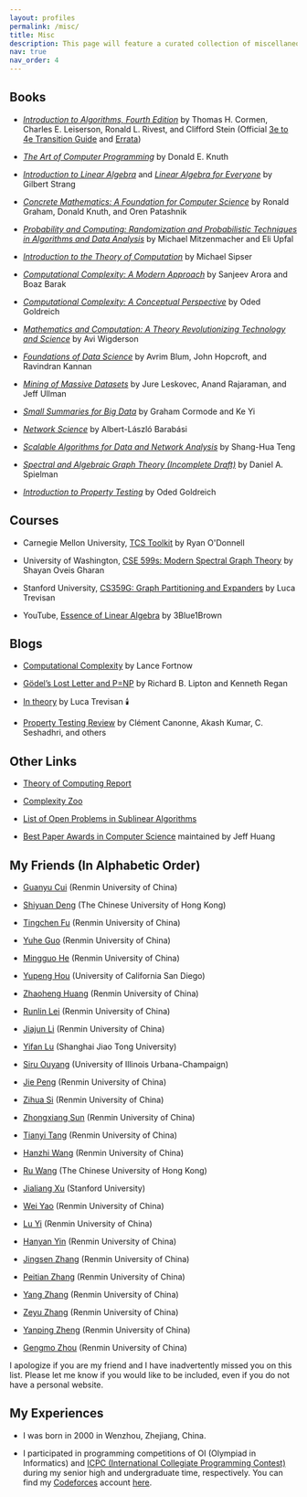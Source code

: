 ```yaml
---
layout: profiles
permalink: /misc/
title: Misc
description: This page will feature a curated collection of miscellaneous items, including useful online materials and my personal hobbies, experiences, and musings.
nav: true
nav_order: 4
---
```


## Books

- *[Introduction to Algorithms, Fourth Edition](https://mitpress.mit.edu/9780262046305/introduction-to-algorithms/)* by Thomas H. Cormen, Charles E. Leiserson, Ronald L. Rivest, and Clifford Stein (Official [3e to 4e Transition Guide](https://mitp-content-server.mit.edu/books/content/sectbyfn/books_pres_0/11599/transition-guide-22-01.pdf) and [Errata](https://mitp-content-server.mit.edu/books/content/sectbyfn/books_pres_0/11599/e4-bugs.html))

- *[The Art of Computer Programming](https://www-cs-faculty.stanford.edu/~knuth/taocp.html)* by Donald E. Knuth

- *[Introduction to Linear Algebra](https://math.mit.edu/~gs/linearalgebra/)* and *[Linear Algebra for Everyone](https://math.mit.edu/~gs/everyone/)* by Gilbert Strang

- *[Concrete Mathematics: A Foundation for Computer Science](https://www.amazon.com/Concrete-Mathematics-Foundation-Computer-Science/dp/0201558025)* by Ronald Graham, Donald Knuth, and Oren Patashnik

- *[Probability and Computing: Randomization and Probabilistic Techniques in Algorithms and Data Analysis](https://www.amazon.com/Probability-Computing-Randomization-Probabilistic-Techniques-dp-110715488X/dp/110715488X/ref=dp_ob_title_bk)* by Michael Mitzenmacher and Eli Upfal

- *[Introduction to the Theory of Computation](https://www.amazon.com/Introduction-Theory-Computation-Michael-Sipser/dp/113318779X)* by Michael Sipser

- *[Computational Complexity: A Modern Approach](https://theory.cs.princeton.edu/complexity/)* by Sanjeev Arora and Boaz Barak

- *[Computational Complexity: A Conceptual Perspective](https://www.wisdom.weizmann.ac.il/~oded/cc-book.html)* by Oded Goldreich

- *[Mathematics and Computation: A Theory Revolutionizing Technology and Science](https://www.math.ias.edu/avi/book)* by Avi Wigderson

- *[Foundations of Data Science](https://www.cs.cornell.edu/jeh/book.pdf)* by Avrim Blum, John Hopcroft, and Ravindran Kannan

- *[Mining of Massive Datasets](http://www.mmds.org/)* by Jure Leskovec, Anand Rajaraman, and Jeff Ullman

- *[Small Summaries for Big Data](http://dimacs.rutgers.edu/~graham/ssbd.html)* by Graham Cormode and Ke Yi

- *[Network Science](http://networksciencebook.com/)* by Albert-László Barabási

- *[Scalable Algorithms for Data and Network Analysis](https://www.nowpublishers.com/article/Details/TCS-051)* by Shang-Hua Teng

- *[Spectral and Algebraic Graph Theory (Incomplete Draft)](http://cs-www.cs.yale.edu/homes/spielman/sagt/)* by Daniel A. Spielman

- *[Introduction to Property Testing](https://www.wisdom.weizmann.ac.il/~oded//pt-intro.html)* by Oded Goldreich

## Courses

- Carnegie Mellon University, [TCS Toolkit](https://www.diderot.one/courses/28) by Ryan O'Donnell

- University of Washington, [CSE 599s: Modern Spectral Graph Theory](https://courses.cs.washington.edu/courses/cse599s/22wi/) by Shayan Oveis Gharan

- Stanford University, [CS359G: Graph Partitioning and Expanders](https://theory.stanford.edu/~trevisan/cs359g/) by Luca Trevisan

- YouTube, [Essence of Linear Algebra](https://www.youtube.com/playlist?list=PLZHQObOWTQDPD3MizzM2xVFitgF8hE_ab) by 3Blue1Brown

## Blogs

- [Computational Complexity](https://blog.computationalcomplexity.org/) by Lance Fortnow

- [Gödel’s Lost Letter and P=NP](https://rjlipton.com/) by Richard B. Lipton and Kenneth Regan

- [In theory](https://lucatrevisan.wordpress.com/) by Luca Trevisan :candle:

- [Property Testing Review](https://ptreview.sublinear.info/) by Clément Canonne, Akash Kumar, C. Seshadhri, and others

## Other Links

- [Theory of Computing Report](https://theory.report/)

- [Complexity Zoo](https://complexityzoo.net/Complexity_Zoo)

- [List of Open Problems in Sublinear Algorithms](https://sublinear.info/index.php?title=Main_Page)

- [Best Paper Awards in Computer Science](https://jeffhuang.com/best_paper_awards/) maintained by Jeff Huang

## My Friends (In Alphabetic Order)

- [Guanyu Cui](https://guanyucui.github.io/) (Renmin University of China)

- [Shiyuan Deng](https://appsrv.cse.cuhk.edu.hk/~sydeng/) (The Chinese University of Hong Kong)

- [Tingchen Fu](https://tingchenfu.github.io/) (Renmin University of China)

- [Yuhe Guo](https://yuziguo.github.io/) (Renmin University of China)

- [Mingguo He](https://ivam-he.github.io/) (Renmin University of China)

- [Yupeng Hou](https://yupenghou.com/) (University of California San Diego)

- [Zhaoheng Huang](https://waldenruc.github.io/) (Renmin University of China)

- [Runlin Lei](https://leirunlin.github.io/) (Renmin University of China)

- [Jiajun Li](https://llijiajun.github.io/github-io/) (Renmin University of China)

- [Yifan Lu](https://yifanlu0227.github.io/) (Shanghai Jiao Tong University)

- [Siru Ouyang](https://ozyyshr.github.io/) (University of Illinois Urbana-Champaign)

- [Jie Peng](https://lucas-pj.github.io/) (Renmin University of China)

- [Zihua Si](https://ethan00si.github.io/) (Renmin University of China)

- [Zhongxiang Sun](https://jeryi-sun.github.io/) (Renmin University of China)

- [Tianyi Tang](https://steventang1998.github.io/) (Renmin University of China)

- [Hanzhi Wang](https://wanghzccls.github.io/) (Renmin University of China)

- [Ru Wang](https://appsrv.cse.cuhk.edu.hk/~rwang21/) (The Chinese University of Hong Kong)

- [Jialiang Xu](https://liamjxu.github.io/) (Stanford University)

- [Wei Yao](https://yw101004244.github.io/) (Renmin University of China)

- [Lu Yi](https://luyi256.github.io/) (Renmin University of China)

- [Hanyan Yin](https://yinhanyan.github.io/) (Renmin University of China)

- [Jingsen Zhang](https://jingsenzhang.github.io/) (Renmin University of China)

- [Peitian Zhang](https://www.namespace-pt.com/) (Renmin University of China)

- [Yang Zhang](https://fengyuewuya.github.io/) (Renmin University of China)

- [Zeyu Zhang](https://zeyu-zhang.cn/) (Renmin University of China)

- [Yanping Zheng](https://zheng-yp.github.io/) (Renmin University of China)

- [Gengmo Zhou](https://zhougengmo.github.io/) (Renmin University of China)

I apologize if you are my friend and I have inadvertently missed you on this list. Please let me know if you would like to be included, even if you do not have a personal website.

## My Experiences

- I was born in 2000 in Wenzhou, Zhejiang, China.

- I participated in programming competitions of OI (Olympiad in Informatics) and [ICPC (International Collegiate Programming Contest)](https://icpc.global/) during my senior high and undergraduate time, respectively. You can find my [Codeforces](https://codeforces.com/) account [here](https://codeforces.com/profile/KyleYoung).

